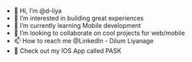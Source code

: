 - 👋 Hi, I’m @d-liya
- 👀 I’m interested in building great experiences
- 🌱 I’m currently learning Mobile development
- 💞️ I’m looking to collaborate on cool projects for web/mobile
- 📫 How to reach me @LinkedIn - Dilum Liyanage 
- 📱 Check out my IOS App called PASK

<!---
d-liya/d-liya is a ✨ special ✨ repository because its `README.md` (this file) appears on your GitHub profile.
You can click the Preview link to take a look at your changes.
--->

